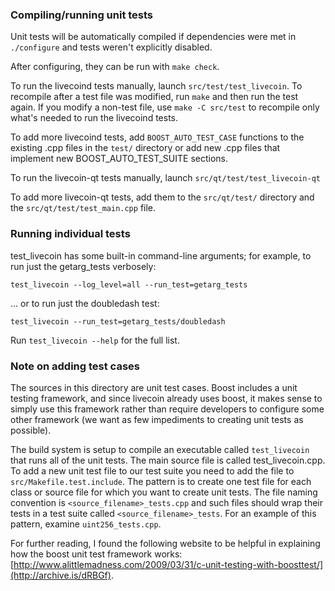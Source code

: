 ### Compiling/running unit tests

Unit tests will be automatically compiled if dependencies were met in `./configure`
and tests weren't explicitly disabled.

After configuring, they can be run with `make check`.

To run the livecoind tests manually, launch `src/test/test_livecoin`. To recompile
after a test file was modified, run `make` and then run the test again. If you
modify a non-test file, use `make -C src/test` to recompile only what's needed
to run the livecoind tests.

To add more livecoind tests, add `BOOST_AUTO_TEST_CASE` functions to the existing
.cpp files in the `test/` directory or add new .cpp files that
implement new BOOST_AUTO_TEST_SUITE sections.

To run the livecoin-qt tests manually, launch `src/qt/test/test_livecoin-qt`

To add more livecoin-qt tests, add them to the `src/qt/test/` directory and
the `src/qt/test/test_main.cpp` file.

### Running individual tests

test_livecoin has some built-in command-line arguments; for
example, to run just the getarg_tests verbosely:

    test_livecoin --log_level=all --run_test=getarg_tests

... or to run just the doubledash test:

    test_livecoin --run_test=getarg_tests/doubledash

Run `test_livecoin --help` for the full list.

### Note on adding test cases

The sources in this directory are unit test cases.  Boost includes a
unit testing framework, and since livecoin already uses boost, it makes
sense to simply use this framework rather than require developers to
configure some other framework (we want as few impediments to creating
unit tests as possible).

The build system is setup to compile an executable called `test_livecoin`
that runs all of the unit tests.  The main source file is called
test_livecoin.cpp. To add a new unit test file to our test suite you need 
to add the file to `src/Makefile.test.include`. The pattern is to create 
one test file for each class or source file for which you want to create 
unit tests.  The file naming convention is `<source_filename>_tests.cpp` 
and such files should wrap their tests in a test suite 
called `<source_filename>_tests`. For an example of this pattern, 
examine `uint256_tests.cpp`.

For further reading, I found the following website to be helpful in
explaining how the boost unit test framework works:
[http://www.alittlemadness.com/2009/03/31/c-unit-testing-with-boosttest/](http://archive.is/dRBGf).
